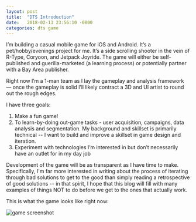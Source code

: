 ```yaml
---
layout: post
title:  "DTS Introduction"
date:   2018-02-13 23:56:10 -0800
categories: dts game
---
```

I’m building a casual mobile game for iOS and Android.
It’s a pet/hobby/evenings project for me. It’s a side scrolling shooter in the vein of R-Type, Coryoon, and Jetpack Joyride.
The game will either be self-published and guerilla-marketed (a learning process) or potentially partner with a Bay Area publisher.

Right now I’m a 1-man team as I lay the gameplay and analysis framework — once the gameplay is solid I’ll likely contract a 3D and UI artist to round out the rough edges.

I have three goals:
1. Make a fun game!
2. To learn-by-doing out-game tasks - user acquisition, campaigns, data analysis and segmentation. My background and skillset is primarily technical -- I want to build and improve a skillset in game design and iteration.
3. Experiment with technologies I’m interested in but don’t necessarily have an outlet for in my day job

Development of the game will be as transparent as I have time to make. Specifically, I'm far more interested in writing about the process of iterating through bad solutions to get to the good than simply reading a retrospective of good solutions -- in that spirit, I hope that this blog will fill with many examples of things NOT to do before we get to the ones that actually work.

This is what the game looks like right now:

![game screenshot](https://www.dropbox.com/s/nys0lnolvbydh6t/game%202018-02-13.png?raw=1)
